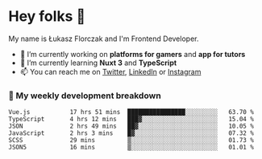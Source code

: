 # Hey folks 👋

My name is Łukasz Florczak and I'm Frontend Developer. 

- 🔭 I’m currently working on **platforms for gamers** and **app for tutors**
- 🌱 I’m currently learning **Nuxt 3** and **TypeScript**
- 📫 You can reach me on [Twitter](https://twitter.com/lukaszflorczak), [LinkedIn](https://pl.linkedin.com/in/lukasz-florczak) or [Instagram](https://instagram.com/lukaszflorczak)


### 🧮 My weekly development breakdown

<!--START_SECTION:waka-->

```text
Vue.js           17 hrs 51 mins  ████████████████░░░░░░░░░   63.70 %
TypeScript       4 hrs 12 mins   ███▓░░░░░░░░░░░░░░░░░░░░░   15.04 %
JSON             2 hrs 49 mins   ██▓░░░░░░░░░░░░░░░░░░░░░░   10.05 %
JavaScript       2 hrs 3 mins    █▓░░░░░░░░░░░░░░░░░░░░░░░   07.32 %
SCSS             29 mins         ▒░░░░░░░░░░░░░░░░░░░░░░░░   01.73 %
JSON5            16 mins         ▒░░░░░░░░░░░░░░░░░░░░░░░░   01.01 %
```

<!--END_SECTION:waka-->

<!--
**lukaszflorczak/lukaszflorczak** is a ✨ _special_ ✨ repository because its `README.md` (this file) appears on your GitHub profile.

Here are some ideas to get you started:

- 🔭 I’m currently working on ...
- 🌱 I’m currently learning ...
- 👯 I’m looking to collaborate on ...
- 🤔 I’m looking for help with ...
- 💬 Ask me about ...
- 📫 How to reach me: ...
- 😄 Pronouns: ...
- ⚡ Fun fact: ...
-->
